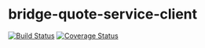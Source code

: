 bridge-quote-service-client
====================
[![Build Status](https://travis-ci.org/cdmcnamara/bridge-quote-service-client.svg?branch=master)](https://travis-ci.org/cdmcnamara/bridge-quote-service-client)
[![Coverage Status](https://coveralls.io/repos/cdmcnamara/bridge-quote-service-client/badge.png)](https://coveralls.io/r/cdmcnamara/bridge-quote-service-client)
